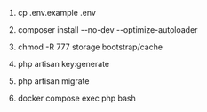 1. cp .env.example .env 
2. composer install --no-dev --optimize-autoloader
2. chmod -R 777 storage bootstrap/cache
3. php artisan key:generate
4. php artisan migrate




4. docker compose exec php bash
